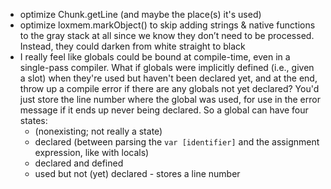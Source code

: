 - optimize Chunk.getLine (and maybe the place(s) it's used)
- optimize loxmem.markObject() to skip adding strings & native functions to the gray stack at all since we know they don’t need to be processed. Instead, they could darken from white straight to black
- I really feel like globals could be bound at compile-time, even in a single-pass compiler. What if globals were implicitly defined (i.e., given a slot) when they're used but haven't been declared yet, and at the end, throw up a compile error if there are any globals not yet declared? You'd just store the line number where the global was used, for use in the error message if it ends up never being declared. So a global can have four states:
    - (nonexisting; not really a state)
    - declared (between parsing the `var [identifier]` and the assignment expression, like with locals)
    - declared and defined
    - used but not (yet) declared - stores a line number
